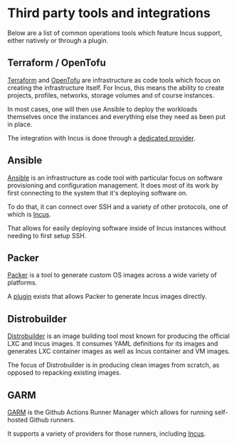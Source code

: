 # Third party tools and integrations
Below are a list of common operations tools which feature Incus support, either natively or through a plugin.

## Terraform / OpenTofu
[Terraform](https://developer.hashicorp.com/terraform) and [OpenTofu](https://opentofu.org) are infrastructure as code tools which focus on creating the infrastructure itself.
For Incus, this means the ability to create projects, profiles, networks, storage volumes and of course instances.

In most cases, one will then use Ansible to deploy the workloads
themselves once the instances and everything else they need as been put in place.

The integration with Incus is done through a [dedicated provider](https://github.com/lxc/terraform-provider-incus).

## Ansible
[Ansible](https://www.ansible.com) is an infrastructure as code tool with particular focus on software provisioning and configuration management.
It does most of its work by first connecting to the system that it's deploying software on.

To do that, it can connect over SSH and a variety of other protocols, one of which is [Incus](https://docs.ansible.com/ansible/latest/collections/community/general/incus_connection.html).

That allows for easily deploying software inside of Incus instances without needing to first setup SSH.

## Packer
[Packer](https://developer.hashicorp.com/packer) is a tool to generate custom OS images across a wide variety of platforms.

A [plugin](https://developer.hashicorp.com/packer/integrations/bketelsen/incus) exists that allows Packer to generate Incus images directly.

## Distrobuilder
[Distrobuilder](https://github.com/lxc/distrobuilder) is an image building tool most known for producing the official LXC and Incus images.
It consumes YAML definitions for its images and generates LXC container images as well as Incus container and VM images.

The focus of Distrobuilder is in producing clean images from scratch, as opposed to repacking existing images.

## GARM
[GARM](https://github.com/cloudbase/garm) is the Github Actions Runner Manager which allows for running self-hosted Github runners.

It supports a variety of providers for those runners, including [Incus](https://github.com/cloudbase/garm-provider-incus).
